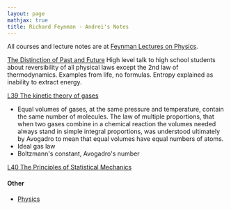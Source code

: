 ```yaml
---
layout: page
mathjax: true
title: Richard Feynman - Andrei's Notes
---
```


All courses and lecture notes are at [Feynman Lectures on Physics](https://www.feynmanlectures.caltech.edu/).

[The Distinction of Past and Future](https://www.feynmanlectures.caltech.edu/fml.html#5)
High level talk to high school students about reversibility of all physical laws except the 2nd law of thermodynamics. Examples from life, no formulas. Entropy explained as inability to extract energy.

[L39 The kinetic theory of gases](https://www.feynmanlectures.caltech.edu/I_39.html)
* Equal volumes of gases, at the same pressure and temperature, contain the same number of molecules. The law of multiple proportions, that when two gases combine in a chemical reaction the volumes needed always stand in simple integral proportions, was understood ultimately by Avogadro to mean that equal volumes have equal numbers of atoms.
* Ideal gas law
* Boltzmann's constant, Avogadro's number

[L40 The Principles of Statistical Mechanics](https://www.feynmanlectures.caltech.edu/I_40.html)




#### Other
* [Physics](../physics.md)
